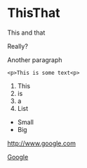 # ThisThat
This and that

Really?

Another paragraph
```
<p>This is some text<p>
```

1. This
2. is
3. a
4. List
  * Small
  * Big

http://www.google.com

[Google](http://www.google.com)
